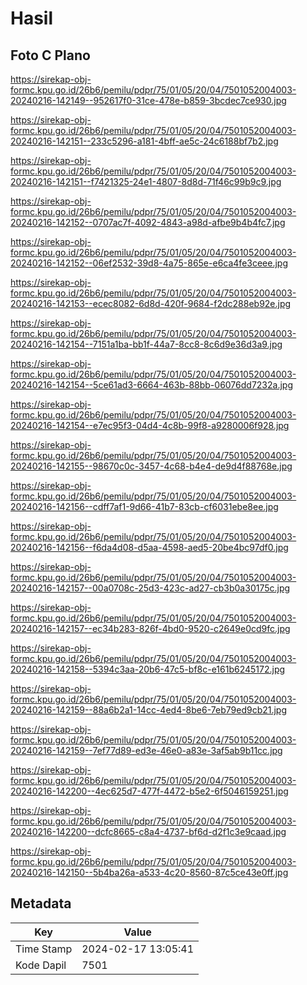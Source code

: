 # Hasil

## Foto C Plano

https://sirekap-obj-formc.kpu.go.id/26b6/pemilu/pdpr/75/01/05/20/04/7501052004003-20240216-142149--952617f0-31ce-478e-b859-3bcdec7ce930.jpg

https://sirekap-obj-formc.kpu.go.id/26b6/pemilu/pdpr/75/01/05/20/04/7501052004003-20240216-142151--233c5296-a181-4bff-ae5c-24c6188bf7b2.jpg

https://sirekap-obj-formc.kpu.go.id/26b6/pemilu/pdpr/75/01/05/20/04/7501052004003-20240216-142151--f7421325-24e1-4807-8d8d-71f46c99b9c9.jpg

https://sirekap-obj-formc.kpu.go.id/26b6/pemilu/pdpr/75/01/05/20/04/7501052004003-20240216-142152--0707ac7f-4092-4843-a98d-afbe9b4b4fc7.jpg

https://sirekap-obj-formc.kpu.go.id/26b6/pemilu/pdpr/75/01/05/20/04/7501052004003-20240216-142152--06ef2532-39d8-4a75-865e-e6ca4fe3ceee.jpg

https://sirekap-obj-formc.kpu.go.id/26b6/pemilu/pdpr/75/01/05/20/04/7501052004003-20240216-142153--ecec8082-6d8d-420f-9684-f2dc288eb92e.jpg

https://sirekap-obj-formc.kpu.go.id/26b6/pemilu/pdpr/75/01/05/20/04/7501052004003-20240216-142154--7151a1ba-bb1f-44a7-8cc8-8c6d9e36d3a9.jpg

https://sirekap-obj-formc.kpu.go.id/26b6/pemilu/pdpr/75/01/05/20/04/7501052004003-20240216-142154--5ce61ad3-6664-463b-88bb-06076dd7232a.jpg

https://sirekap-obj-formc.kpu.go.id/26b6/pemilu/pdpr/75/01/05/20/04/7501052004003-20240216-142154--e7ec95f3-04d4-4c8b-99f8-a9280006f928.jpg

https://sirekap-obj-formc.kpu.go.id/26b6/pemilu/pdpr/75/01/05/20/04/7501052004003-20240216-142155--98670c0c-3457-4c68-b4e4-de9d4f88768e.jpg

https://sirekap-obj-formc.kpu.go.id/26b6/pemilu/pdpr/75/01/05/20/04/7501052004003-20240216-142156--cdff7af1-9d66-41b7-83cb-cf6031ebe8ee.jpg

https://sirekap-obj-formc.kpu.go.id/26b6/pemilu/pdpr/75/01/05/20/04/7501052004003-20240216-142156--f6da4d08-d5aa-4598-aed5-20be4bc97df0.jpg

https://sirekap-obj-formc.kpu.go.id/26b6/pemilu/pdpr/75/01/05/20/04/7501052004003-20240216-142157--00a0708c-25d3-423c-ad27-cb3b0a30175c.jpg

https://sirekap-obj-formc.kpu.go.id/26b6/pemilu/pdpr/75/01/05/20/04/7501052004003-20240216-142157--ec34b283-826f-4bd0-9520-c2649e0cd9fc.jpg

https://sirekap-obj-formc.kpu.go.id/26b6/pemilu/pdpr/75/01/05/20/04/7501052004003-20240216-142158--5394c3aa-20b6-47c5-bf8c-e161b6245172.jpg

https://sirekap-obj-formc.kpu.go.id/26b6/pemilu/pdpr/75/01/05/20/04/7501052004003-20240216-142159--88a6b2a1-14cc-4ed4-8be6-7eb79ed9cb21.jpg

https://sirekap-obj-formc.kpu.go.id/26b6/pemilu/pdpr/75/01/05/20/04/7501052004003-20240216-142159--7ef77d89-ed3e-46e0-a83e-3af5ab9b11cc.jpg

https://sirekap-obj-formc.kpu.go.id/26b6/pemilu/pdpr/75/01/05/20/04/7501052004003-20240216-142200--4ec625d7-477f-4472-b5e2-6f5046159251.jpg

https://sirekap-obj-formc.kpu.go.id/26b6/pemilu/pdpr/75/01/05/20/04/7501052004003-20240216-142200--dcfc8665-c8a4-4737-bf6d-d2f1c3e9caad.jpg

https://sirekap-obj-formc.kpu.go.id/26b6/pemilu/pdpr/75/01/05/20/04/7501052004003-20240216-142150--5b4ba26a-a533-4c20-8560-87c5ce43e0ff.jpg


## Metadata

| Key        | Value               |
| ---------- | ------------------- |
| Time Stamp | 2024-02-17 13:05:41 |
| Kode Dapil | 7501                |



